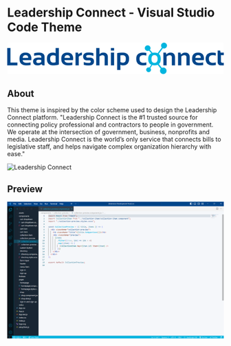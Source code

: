 # Leadership Connect - Visual Studio Code Theme

![Logo](./logo-lci-dark.png)

## About

This theme is inspired by the color scheme used to design the Leadership Connect platform. 
"Leadership Connect is the #1 trusted source for connecting policy professional and contractors to people in government. We operate at the intersection of government, business, nonprofits and media. Leadership Connect is the world’s only service that connects bills to legislative staff, and helps navigate complex organization hierarchy with ease."

![Leadership Connect](https://www.leadershipconnect.io/)

## Preview

![VS Code Preview](LC%20.png)